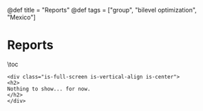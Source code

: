 @def title = "Reports"
@def tags = ["group", "bilevel optimization", "Mexico"]

# Reports

\toc

~~~
<div class="is-full-screen is-vertical-align is-center">
<h2>
Nothing to show... for now.
</h2>
</div>
~~~


